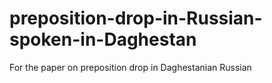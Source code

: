 # preposition-drop-in-Russian-spoken-in-Daghestan
For the paper on preposition drop in Daghestanian Russian
